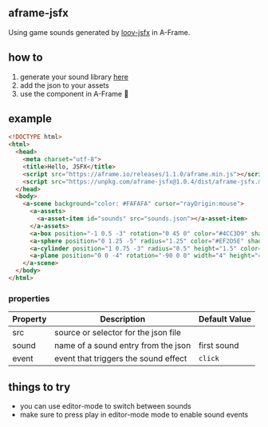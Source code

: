 ## aframe-jsfx

Using game sounds generated by [loov-jsfx](https://github.com/loov/jsfx) in A-Frame.

## how to 

1. generate your sound library [here](http://jsfx.glitch.me/) 
2. add the json to your assets
3. use the component in A-Frame 🥳

## example

```html
<!DOCTYPE html>
<html>
  <head>
    <meta charset="utf-8">
    <title>Hello, JSFX</title>
    <script src="https://aframe.io/releases/1.1.0/aframe.min.js"></script>
    <script src="https://unpkg.com/aframe-jsfx@1.0.4/dist/aframe-jsfx.min.js"></script>
  </head>
  <body>
    <a-scene background="color: #FAFAFA" cursor="rayOrigin:mouse">
      <a-assets>
        <a-asset-item id="sounds" src="sounds.json"></a-asset-item>
      </a-assets>
      <a-box position="-1 0.5 -3" rotation="0 45 0" color="#4CC3D9" shadow jsfx="src:#sounds; sound:explosion"></a-box>
      <a-sphere position="0 1.25 -5" radius="1.25" color="#EF2D5E" shadow jsfx="src:#sounds; sound:powerup"></a-sphere>
      <a-cylinder position="1 0.75 -3" radius="0.5" height="1.5" color="#FFC65D" shadow jsfx="src:#sounds; sound:select"></a-cylinder>
      <a-plane position="0 0 -4" rotation="-90 0 0" width="4" height="4" color="#7BC8A4" shadow jsfx="src:#sounds"></a-plane>
    </a-scene>
  </body>
</html>
```

### properties

| Property  | Description                                      | Default Value            |
| --------  | -----------                                      | ------------------------ |
| src       | source or selector for the json file             |                          |
| sound     | name of a sound entry from the json              | first sound              |
| event     | event that triggers the sound effect             | `click`                  |

## things to try

- you can use editor-mode to switch between sounds
- make sure to press play in editor-mode mode to enable sound events

